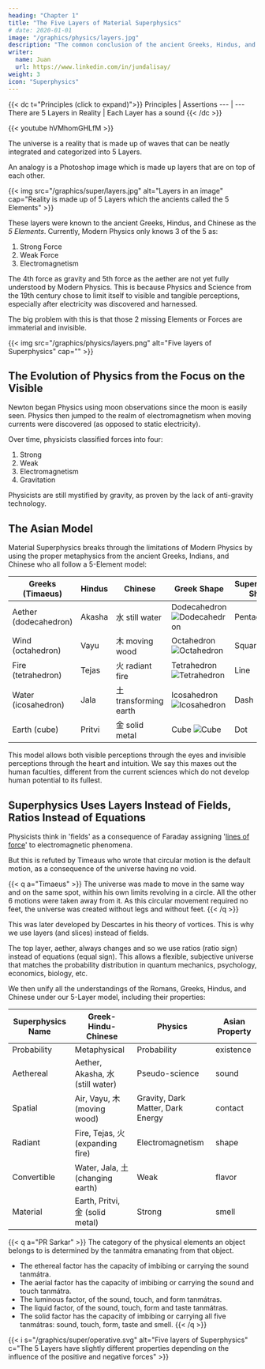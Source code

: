 ```yaml
---
heading: "Chapter 1"
title: "The Five Layers of Material Superphysics"
# date: 2020-01-01
image: "/graphics/physics/layers.jpg"
description: "The common conclusion of the ancient Greeks, Hindus, and Chinese"
writer:
  name: Juan
  url: https://www.linkedin.com/in/jundalisay/
weight: 3
icon: "Superphysics"
---
```



{{< dc t="Principles (click to expand)">}}
Principles | Assertions
--- | ---
There are 5 Layers in Reality | Each Layer has a sound
{{< /dc >}}


{{< youtube hVMhomGHLfM >}}


<!-- Cartesian Physics is a MODEL based on the aether. Cartesians then make THEORIES within that model. 

Bernoulli used it for pressure. Huygens used it for light. These have been proven. 

Newton and Einstein's Theories are not models.  -->



The universe is a reality that is made up of waves that can be neatly integrated and categorized into 5 Layers.

An analogy is a Photoshop image which is made up layers that are on top of each other. 

{{< img src="/graphics/super/layers.jpg" alt="Layers in an image" cap="Reality is made up of 5 Layers which the ancients called the 5 Elements" >}}

These layers were known to the ancient Greeks, Hindus, and Chinese as the *5 Elements*. Currently, Modern Physics only knows 3 of the 5 as:

1. Strong Force
2. Weak Force 
3. Electromagnetism 

The 4th force as gravity and 5th force as the aether are not yet fully understood by Modern Physics. This is because Physics and Science from the 19th century chose to limit itself to visible and tangible perceptions, especially after electricity was discovered and harnessed.

The big problem with this is that those 2 missing Elements or Forces are immaterial and invisible.


{{< img src="/graphics/physics/layers.png" alt="Five layers of Superphysics" cap="" >}}


## The Evolution of Physics from the Focus on the Visible

<!-- We can say that the dark ages are still in force. The bright spots were the Roman Empire Stoicism and the Enlightenment. Asia is also in its own dark ages, with the birght pots during the Buddhist and Taoist persiods and the the latter as Song Dynasty and   -->

<!-- Using math, Modern Physics began with a matter-first paradigm because matter is easily countable and plottable. In fact,  -->

Newton began Physics using moon observations since the moon is easily seen. Physics then jumped to the realm of electromagnetism when moving currents were discovered (as opposed to static electricity).

Over time, physicists classified forces into four:

1. Strong
2. Weak
3. Electromagnetism
4. Gravitation

Physicists are still mystified by gravity, as proven by the lack of anti-gravity technology.


## The Asian Model

Material Superphysics breaks through the limitations of Modern Physics by using the proper metaphysics from the ancient Greeks, Indians, and Chinese who all follow a 5-Element model: 

Greeks (Timaeus) | Hindus | Chinese | Greek Shape | Superphysics Shape
--- | --- | --- | --- | --- 
Aether (dodecahedron) | Akasha | 水 still water | Dodecahedron ![Dodecahedron](/graphics/physics/dode.gif) | Pentagon
Wind (octahedron) | Vayu | 木 moving wood | Octahedron ![Octahedron](/graphics/physics/octa.gif) | Square
Fire (tetrahedron) | Tejas | 火 radiant fire | Tetrahedron ![Tetrahedron](/graphics/physics/tetra.gif) | Line
Water (icosahedron) | Jala | 土 transforming earth | Icosahedron ![Icosahedron](/graphics/physics/icos.gif) | Dash
Earth (cube) | Pritvi | 金 solid metal | Cube ![Cube](/graphics/physics/cube.gif) | Dot


This model allows both visible perceptions through the eyes and invisible perceptions through the heart and intuition. We say this maxes out the human faculties, different from the current sciences which do not develop human potential to its fullest.


## Superphysics Uses Layers Instead of Fields, Ratios Instead of Equations

Physicists think in 'fields' as a consequence of Faraday assigning '[lines of force](/research/whittaker/aether/chapter-06)' to electromagnetic phenomena. 

But this is refuted by Timeaus who wrote that circular motion is the default motion, as a consequence of the universe having no void. 

{{< q a="Timaeus" >}}
The universe was made to move in the same way and on the same spot, within his own limits revolving in a circle. All the other 6 motions were taken away from it. As this circular movement required no feet, the universe was created without legs and without feet.
{{< /q >}}

This was later developed by Descartes in his theory of vortices. This is why we use layers (and slices) instead of fields.

The top layer, aether, always changes and so we use ratios (ratio sign) instead of equations (equal sign). This allows a flexible, subjective universe that matches the probability distribution in quantum mechanics, psychology, economics, biology, etc.

We then unify all the understandings of the Romans, Greeks, Hindus, and Chinese under our 5-Layer model, including their properties:

Superphysics Name | Greek-Hindu-Chinese | Physics | Asian Property
--- | --- | --- | --- 
Probability | Metaphysical | Probability | existence
Aethereal | Aether, Akasha, 水 (still water) | Pseudo-science | sound
Spatial | Air, Vayu, 木 (moving wood) | Gravity, Dark Matter, Dark Energy | contact
Radiant | Fire, Tejas, 火 (expanding fire) | Electromagnetism | shape
Convertible | Water, Jala, 土 (changing earth) | Weak | flavor
Material | Earth, Pritvi, 金 (solid metal) | Strong | smell

<!-- Rank | Name | Greek-Hindu | Chinese | Physics Force | Superphysics Force | Force Carrier | Resulting particles in Superphysics | Pythagorean Note
--- | --- | --- | --- | --- | --- | --- | --- | --- 
0 | Metaphysical | Metaphysics | ? | Pseudo-science | Yang Yin | Soul | The One, Brahma, Tao | Octave
1 | Aethereal | Aether, Akasha | 水 (still water) | Pseudo-science | Creative force | Thought (effective qoa or idea) | qoa or quantum of aether | Ti You 
2 | Spatial | Air, Vayu | 木 (moving wood) | Gravity | Gravity | Schwarzchild Radius (qost or graviton) | qost or quantum of spacetime | La galaxy Sol
3 | Radiant | Fire, Tejas | 火 (expanding fire) | Electromagnetism | Male-Female force | Photon (qol) | qoe, qol | Sol Mi Re matter, Mi moons
4 | Convertible | Water, Jala | 土 (changing earth) | Weak | Convertible force | W Z Bosons (qor) | qor or quantum of radioactivity | Re
5 | Material | Earth, Pritvi | 金 (solid metal) | Strong | Nuclear force | Gluons (effective qom) | qom (quarks) | Do -->


{{< q a="PR Sarkar" >}}
The category of the physical elements an object belongs to is determined by the tanmátra emanating from that object.
- The ethereal factor has the capacity of imbibing or carrying the sound tanmátra.
- The aerial factor has the capacity of imbibing or carrying the sound and touch tanmátra.
- The luminous factor, of the sound, touch, and form tanmátras.
- The liquid factor, of the sound, touch, form and taste tanmátras.
- The solid factor has the capacity of imbibing or carrying all five tanmátras: sound, touch, form, taste and smell.
{{< /q >}}


{{< i s="/graphics/super/operative.svg" alt="Five layers of Superphysics" c="The 5 Layers have slightly different properties depending on the influence of the positive and negative forces" >}}
